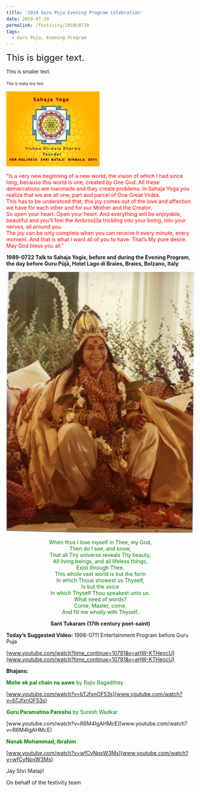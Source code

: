 ```yaml
---
title: '2019 Guru Puja Evening Program Celebration'
date: 2019-07-20
permalink: /festivity/2019/0720
tags:
  - Guru Puja, Evening Program
---
```


<font size="+2">This is bigger text.</font>

<font size="-1">This is smaller text.</font>

<font size="1">This is really tiny text.</font>





![PICTURE 1](/images/image1.png)

<p style="color:red;">
"Is a very new beginning of a new world, the vision of which I had since long, because this world is one, created by One God. All these demarcations are manmade and they create problems. In Sahaja Yoga you realize that we are all one, part and parcel of One Great Virāṭa.<br>
This has to be understood that, this joy comes out of the love and affection we have for each other and for our Mother and the Creator.<br>
So open your heart. Open your heart. And everything will be enjoyable, beautiful and you’ll feel the Ambros[i]a trickling into your being, into your nerves, all around you.<br>
The joy can be only complete when you can receive it every minute, every moment. And that is what I want all of you to have. That’s My pure desire.<br>
May God bless you all."<br>
</p>
<b>1989-0722 Talk to Sahaja Yogis, before and during the Evening Program, the day before Guru Pūjā, Hotel Lago di Braies, Braies, Bolzano, Italy</b>

![PICTURE 8](/images/image8.png)

<p style="color:green; text-align:center;">
When thus I lose myself in Thee, my God,<br>
Then do I see, and know,<br>
That all Thy universe reveals Thy beauty,<br>
All living beings, and all lifeless things,<br>
Exist through Thee.<br>
This whole vast world is but the form<br>
In which Thous showest us Thyself,<br>
Is but the voice<br>
In which Thyself Thou speakest unto us.<br>
What need of words?<br>
Come, Master, come,<br>
And fill me wholly with Thyself.<br>
</p>
<p style="text-align:center;"><b>Sant Tukaram (17th century poet-saint)</b><br></p>  

<b>Today’s Suggested Video:</b> 1998-0711 Entertainment Program before Guru Puja  

[www.youtube.com/watch?time_continue=10791&v=aHW-KTHeocU](www.youtube.com/watch?time_continue=10791&v=aHW-KTHeocU)

<b>Bhajans:</b>

<p style="color:green; text-align:left;">
<b>Mohe ek pal chain na aawe</b> by Rajiv Bagadthey<br>
</p>

[www.youtube.com/watch?v=bTJfxnOF53s](www.youtube.com/watch?v=bTJfxnOF53s)

<p style="color:green; text-align:left;">
<b>Guru Paramatma Pareshu</b> by Suresh Wadkar<br>
</p>
[www.youtube.com/watch?v=R6M4IgAHMcE](www.youtube.com/watch?v=R6M4IgAHMcE)

<p style="color:green; text-align:left;">
<b>Nanak Mohammad, Ibrahim</b><br>
</p>

[www.youtube.com/watch?v=wfCyNpxW3Ms](www.youtube.com/watch?v=wfCyNpxW3Ms)

Jay Shri Mataji!

On behalf of the festivity team